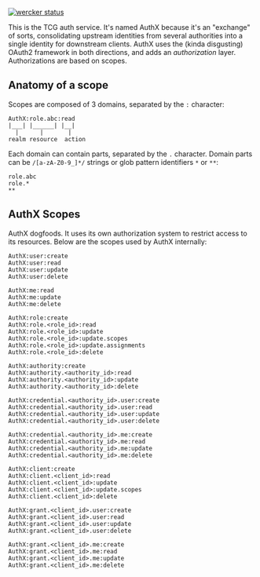 [![wercker status](https://app.wercker.com/status/fe30b946cc0ec765b7f89d03ae512793/m "wercker status")](https://app.wercker.com/project/bykey/fe30b946cc0ec765b7f89d03ae512793)

This is the TCG auth service. It's named AuthX because it's an "exchange" of sorts, consolidating upstream identities from several authorities into a single identity for downstream clients. AuthX uses the (kinda disgusting) OAuth2 framework in both directions, and adds an *authorization* layer. Authorizations are based on scopes.


Anatomy of a scope
------------------
Scopes are composed of 3 domains, separated by the `:` character:

```
AuthX:role.abc:read
|___| |______| |__|
  |      |       |
realm resource  action

```

Each domain can contain parts, separated by the `.` character. Domain parts can be `/[a-zA-Z0-9_]*/` strings or glob pattern identifiers `*` or `**`:

```
role.abc
role.*
**
```



AuthX Scopes
------------
AuthX dogfoods. It uses its own authorization system to restrict access to its resources. Below are the scopes used by AuthX internally:

```
AuthX:user:create
AuthX:user:read
AuthX:user:update
AuthX:user:delete

AuthX:me:read
AuthX:me:update
AuthX:me:delete

AuthX:role:create
AuthX:role.<role_id>:read
AuthX:role.<role_id>:update
AuthX:role.<role_id>:update.scopes
AuthX:role.<role_id>:update.assignments
AuthX:role.<role_id>:delete

AuthX:authority:create
AuthX:authority.<authority_id>:read
AuthX:authority.<authority_id>:update
AuthX:authority.<authority_id>:delete

AuthX:credential.<authority_id>.user:create
AuthX:credential.<authority_id>.user:read
AuthX:credential.<authority_id>.user:update
AuthX:credential.<authority_id>.user:delete

AuthX:credential.<authority_id>.me:create
AuthX:credential.<authority_id>.me:read
AuthX:credential.<authority_id>.me:update
AuthX:credential.<authority_id>.me:delete

AuthX:client:create
AuthX:client.<client_id>:read
AuthX:client.<client_id>:update
AuthX:client.<client_id>:update.scopes
AuthX:client.<client_id>:delete

AuthX:grant.<client_id>.user:create
AuthX:grant.<client_id>.user:read
AuthX:grant.<client_id>.user:update
AuthX:grant.<client_id>.user:delete

AuthX:grant.<client_id>.me:create
AuthX:grant.<client_id>.me:read
AuthX:grant.<client_id>.me:update
AuthX:grant.<client_id>.me:delete
```
